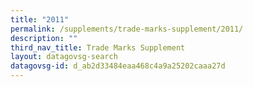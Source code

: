 ```yaml
---
title: "2011"
permalink: /supplements/trade-marks-supplement/2011/
description: ""
third_nav_title: Trade Marks Supplement
layout: datagovsg-search
datagovsg-id: d_ab2d33484eaa468c4a9a25202caaa27d
---
```

